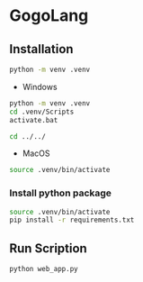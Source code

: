 # GogoLang

## Installation

```bash
python -m venv .venv
```

- Windows
```bash
python -m venv .venv
cd .venv/Scripts
activate.bat

cd ../../
```

- MacOS
```bash
source .venv/bin/activate
```

### Install python package

```bash
source .venv/bin/activate
pip install -r requirements.txt
```

## Run Scription

```bash
python web_app.py
```